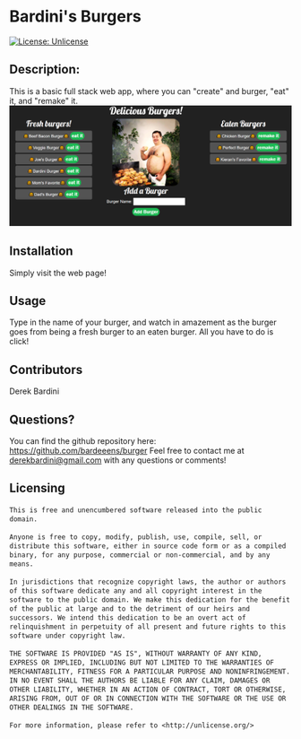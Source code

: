 # **Bardini's Burgers** 
[![License: Unlicense](https://img.shields.io/badge/license-Unlicense-blue.svg)](http://unlicense.org/) 
## Description:
This is a basic full stack web app, where you can "create" and burger, "eat" it, and "remake" it.  
 ![Page Preview](img\preview.png)
## Installation 
Simply visit the web page!

## Usage 
Type in the name of your burger, and watch in amazement as the burger goes from being a fresh burger to an eaten burger. All you have to do is click! 

## Contributors 
Derek Bardini 

## Questions? 

 You can find the github repository here: 
https://github.com/bardeeens/burger 
 Feel free to contact me at derekbardini@gmail.com with any questions or comments! 

## Licensing 
    This is free and unencumbered software released into the public domain.

    Anyone is free to copy, modify, publish, use, compile, sell, or
    distribute this software, either in source code form or as a compiled
    binary, for any purpose, commercial or non-commercial, and by any
    means.
    
    In jurisdictions that recognize copyright laws, the author or authors
    of this software dedicate any and all copyright interest in the
    software to the public domain. We make this dedication for the benefit
    of the public at large and to the detriment of our heirs and
    successors. We intend this dedication to be an overt act of
    relinquishment in perpetuity of all present and future rights to this
    software under copyright law.
    
    THE SOFTWARE IS PROVIDED "AS IS", WITHOUT WARRANTY OF ANY KIND,
    EXPRESS OR IMPLIED, INCLUDING BUT NOT LIMITED TO THE WARRANTIES OF
    MERCHANTABILITY, FITNESS FOR A PARTICULAR PURPOSE AND NONINFRINGEMENT.
    IN NO EVENT SHALL THE AUTHORS BE LIABLE FOR ANY CLAIM, DAMAGES OR
    OTHER LIABILITY, WHETHER IN AN ACTION OF CONTRACT, TORT OR OTHERWISE,
    ARISING FROM, OUT OF OR IN CONNECTION WITH THE SOFTWARE OR THE USE OR
    OTHER DEALINGS IN THE SOFTWARE.
    
    For more information, please refer to <http://unlicense.org/>